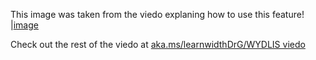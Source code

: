 This image was taken from the viedo explaning how to use this feature!
|[image](https://user-images.githubusercontent.com/85725796/137615960-8bcbaeaf-23af-4376-89e7-ac51001dd71d.jpg)

Check out the rest of the viedo at [aka.ms/learnwidthDrG/WYDLIS viedo](https://aka.ms/learnWitDrG/WYDLIS_videos)
